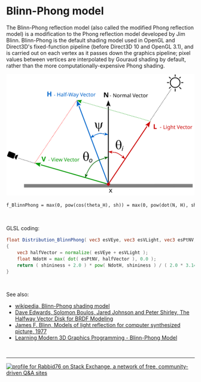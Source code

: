 
# Blinn-Phong model

The Blinn-Phong reflection model (also called the modified Phong reflection model) is a modification to the Phong reflection model developed by Jim Blinn.
Blinn-Phong is the default shading model used in OpenGL and Direct3D's fixed-function pipeline (before Direct3D 10 and OpenGL 3.1),
and is carried out on each vertex as it passes down the graphics pipeline; pixel values between vertices are interpolated by Gouraud shading by default,
rather than the more computationally-expensive Phong shading.

![Half-Way vector](image/light_halfway.svg)

```txt
f_BlinnPhong = max(0, pow(cos(theta_H), sh)) = max(0, pow(dot(N, H), sh))
```

<br/>

GLSL coding:

```glsl
float Distribution_BlinnPhong( vec3 esVEye, vec3 esVLight, vec3 esPtNV, float shininess )
{
    vec3 halfVector = normalize( esVEye + esVLight );
    float NdotH = max( dot( esPtNV, halfVector ), 0.0 );
    return ( shininess + 2.0 ) * pow( NdotH, shininess ) / ( 2.0 * 3.14159265 );
}
```

<br/>

See also:

- [wikipedia, Blinn-Phong shading model](https://en.wikipedia.org/wiki/Blinn%E2%80%93Phong_shading_model)
- [Dave Edwards, Solomon Boulos, Jared Johnson and Peter Shirley, The Halfway Vector Disk for BRDF Modeling](http://www.cs.utah.edu/~boulos/papers/brdftog.pdf)
- [James F. Blinn, Models of light reflection for computer synthesized picture, 1977](http://miffysora.wdfiles.com/local&ndash;files/blinn-model-for-specular-reflection/Blinn.pdf)
- [Learning Modern 3D Graphics Programming - Blinn-Phong Model](https://alfonse.bitbucket.io/oldtut/Illumination/Tut11%20BlinnPhong%20Model.html)


<br/><hr/>

<a href="https://stackexchange.com/users/7322082/rabbid76"><img src="https://stackexchange.com/users/flair/7322082.png" width="208" height="58" alt="profile for Rabbid76 on Stack Exchange, a network of free, community-driven Q&amp;A sites" title="profile for Rabbid76 on Stack Exchange, a network of free, community-driven Q&amp;A sites" /></a>

